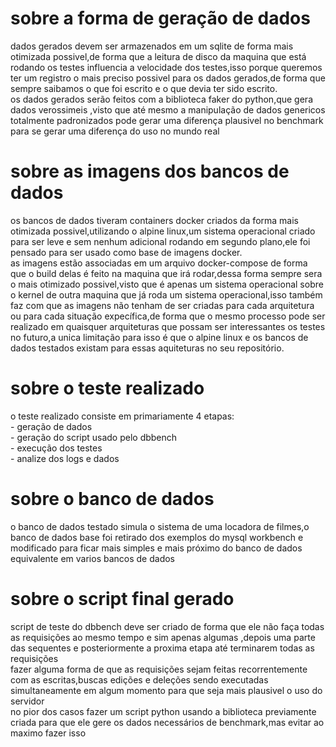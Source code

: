 <h1>sobre a forma de geração de dados</h1>
dados gerados devem ser armazenados em um sqlite de forma mais otimizada possivel,de forma que a leitura de disco da maquina que está rodando os testes influencia a velocidade dos testes,isso porque queremos ter um registro o mais preciso possivel para os dados gerados,de forma que sempre saibamos o que foi escrito e o que devia ter sido escrito.<br>
os dados gerados serão feitos com a biblioteca faker do python,que gera dados verossimeis ,visto que até mesmo a manipulação de dados genericos totalmente padronizados pode gerar uma diferença plausivel no benchmark para se gerar uma diferença do uso no mundo real
<h1>sobre as imagens dos bancos de dados</h1>
os bancos de dados tiveram containers docker criados da forma mais otimizada possivel,utilizando o alpine linux,um sistema operacional criado para ser leve e sem nenhum adicional rodando em segundo plano,ele foi pensado para ser usado como base de imagens docker.<br>
as imagens estão associadas em um arquivo docker-compose de forma que o build delas é feito na maquina que irá rodar,dessa forma sempre sera o mais otimizado possivel,visto que é apenas um sistema operacional sobre o kernel de outra maquina que já roda um sistema operacional,isso também faz com que as imagens não tenham de ser criadas para cada arquitetura ou para cada situação expecífica,de forma que o mesmo processo pode ser realizado em quaisquer arquiteturas que possam ser interessantes os testes no futuro,a unica limitação para isso é que o alpine linux e os bancos de dados testados existam para essas aquiteturas no seu repositório.
<h1>sobre o teste realizado</h1>
o teste realizado consiste em primariamente 4 etapas:<br>
 - geração de dados<br>
 - geração do script usado pelo dbbench <br>
 - execução dos testes<br>
 - analize dos logs e dados
 <h1>sobre o banco de dados</h1>
 o banco de dados testado simula o sistema de uma locadora de filmes,o banco de dados base foi retirado dos exemplos do mysql workbench e modificado para ficar mais simples e mais próximo do banco de dados equivalente em varios bancos de dados

<h1>sobre o script final gerado</h1>
script de teste do dbbench deve ser criado de forma que ele não faça todas as requisições ao mesmo tempo e sim apenas algumas ,depois uma parte das sequentes e posteriormente a proxima etapa até terminarem todas as requisições<br>
fazer alguma forma de que as requisições sejam feitas recorrentemente com as escritas,buscas edições e deleções sendo executadas simultaneamente em algum momento para que seja mais plausivel o uso do servidor<br>
no pior dos casos fazer um script python usando a biblioteca previamente criada para que ele gere os dados necessários de benchmark,mas evitar ao maximo fazer isso